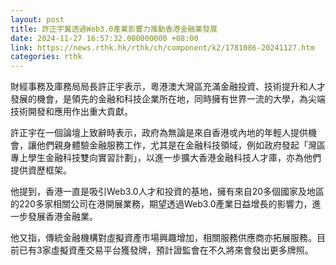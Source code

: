 ```yaml
---
layout: post
title: 許正宇冀透過Web3.0產業影響力推動香港金融業發展
date: 2024-11-27 16:57:32.000000000 +08:00
link: https://news.rthk.hk/rthk/ch/component/k2/1781086-20241127.htm
categories: rthk
---
```


財經事務及庫務局局長許正宇表示，粵港澳大灣區充滿金融投資、技術提升和人才發展的機會，是領先的金融和科技企業所在地，同時擁有世界一流的大學，為尖端技術開發和應用作出重大貢獻。

許正宇在一個論壇上致辭時表示，政府為無論是來自香港戓內地的年輕人提供機會，讓他們親身體驗金融服務工作，尤其是在金融科技領域，例如政府發起「灣區專上學生金融科技雙向實習計劃」，以進一步擴大香港金融科技人才庫，亦為他們提供資歷框架。

他提到，香港一直是吸引Web3.0人才和投資的基地，擁有來自20多個國家及地區的220多家相關公司在港開展業務，期望透過Web3.0產業日益增長的影響力，進一步發展香港金融業。

他又指，傳統金融機構對虛擬資產市場興趣增加，相關服務供應商亦拓展服務。目前已有3家虛擬資產交易平台獲發牌，預計證監會在不久將來會發出更多牌照。

